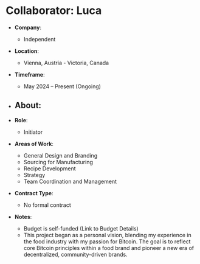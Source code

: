 # Collaborator: Luca

- **Company**:
  - Independent

- **Location**:  
  - Vienna, Austria - Victoria, Canada

- **Timeframe**:  
  - May 2024 – Present (Ongoing)

- **About**:  
  - 

- **Role**:  
  - Initiator

- **Areas of Work**:  
  - General Design and Branding
  - Sourcing for Manufacturing
  - Recipe Development
  - Strategy
  - Team Coordination and Management

- **Contract Type**:  
  - No formal contract

- **Notes**:
  - Budget is self-funded (Link to Budget Details)
  - This project began as a personal vision, blending my experience in the food industry with my passion for Bitcoin. The goal is to reflect core Bitcoin principles within a food brand and pioneer a new era of decentralized, community-driven brands.
